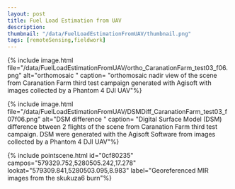 ```yaml
---
layout: post
title: Fuel Load Estimation from UAV
description:      
thumbnail: "/data/FuelLoadEstimationFromUAV/thumbnail.png"
tags: [remoteSensing,fieldwork]
---
```


{% include image.html file="/data/FuelLoadEstimationFromUAV/ortho_CaranationFarm_test03_f06.png" alt="orthomosaic "
                      caption= "orthomosaic nadir view of the scene from Caranation Farm third test campaign generated with Agisoft with images collected by a Phantom 4 DJI UAV"%}

{% include image.html file="/data/FuelLoadEstimationFromUAV/DSMDiff_CaranationFarm_test03_f07f06.png" alt="DSM difference "
                      caption= "Digital Surface Model (DSM) difference btween 2 flights of the scene from Caranation Farm third test campaign. DSM were generated with the Agisoft Software from images collected by a Phantom 4 DJI UAV"%}

{% include pointscene.html id="0cf80235" campos="579329.752,5280505.242,17.278" lookat="579309.841,5280503.095,8.983" label="Georeferenced MIR images from the skukuza6 burn"%}
